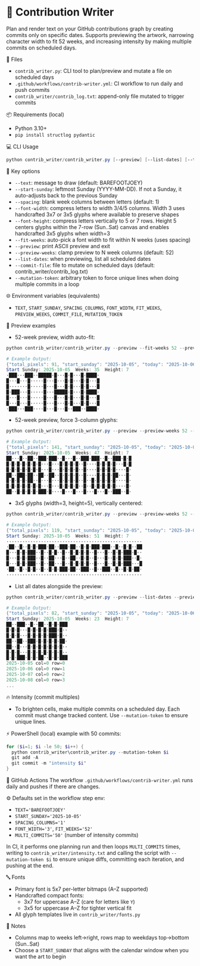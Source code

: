 <!--

// ██████████████████████████████████████████████████████████████████████
// █▄─▄─▀██▀▄─██▄─▄▄▀█▄─▄▄─█▄─▄▄─█─▄▄─█─▄▄─█─▄─▄─███▄─▄█─▄▄─█▄─▄▄─█▄─█─▄█
// ██─▄─▀██─▀─███─▄─▄██─▄█▀██─▄███─██─█─██─███─███─▄█─██─██─██─▄█▀██▄─▄██
// █▄▄▄▄██▄▄█▄▄█▄▄█▄▄█▄▄▄▄▄█▄▄▄███▄▄▄▄█▄▄▄▄██▄▄▄██▄▄▄███▄▄▄▄█▄▄▄▄▄██▄▄▄██
// ████████████████████████████████████████ contrib_writer/README.md ████

 © BarefootJoey  -->

🧩 Contribution Writer
===================

Plan and render text on your GitHub contributions graph by creating commits only on specific dates. Supports previewing the artwork, narrowing character width to fit 52 weeks, and increasing intensity by making multiple commits on scheduled days.

📁 Files
- `contrib_writer.py`: CLI tool to plan/preview and mutate a file on scheduled days
- `.github/workflows/contrib-writer.yml`: CI workflow to run daily and push commits
- `contrib_writer/contrib_log.txt`: append-only file mutated to trigger commits

📦 Requirements (local)
- Python 3.10+
- `pip install structlog pydantic`

💻 CLI Usage
```powershell
python contrib_writer/contrib_writer.py [--preview] [--list-dates] [--text TEXT] [--start-sunday YYYY-MM-DD] [--spacing N] [--font-width 3|4|5] [--font-height 5|7] [--fit-weeks N] [--preview-weeks N] [--commit-file PATH] [--mutation-token TOKEN]
```

🔑 Key options
- `--text`: message to draw (default: BAREFOOTJOEY)
- `--start-sunday`: leftmost Sunday (YYYY-MM-DD). If not a Sunday, it auto-adjusts back to the previous Sunday
- `--spacing`: blank week columns between letters (default: 1)
 - `--font-width`: compress letters to width 3/4/5 columns. Width 3 uses handcrafted 3x7 or 3x5 glyphs where available to preserve shapes
 - `--font-height`: compress letters vertically to 5 or 7 rows. Height 5 centers glyphs within the 7-row (Sun..Sat) canvas and enables handcrafted 3x5 glyphs when width=3
- `--fit-weeks`: auto-pick a font width to fit within N weeks (uses spacing)
- `--preview`: print ASCII preview and exit
- `--preview-weeks`: clamp preview to N week columns (default: 52)
- `--list-dates`: when previewing, list all scheduled dates
- `--commit-file`: file to mutate on scheduled days (default: contrib_writer/contrib_log.txt)
- `--mutation-token`: arbitrary token to force unique lines when doing multiple commits in a loop

🌐 Environment variables (equivalents)
- `TEXT`, `START_SUNDAY`, `SPACING_COLUMNS`, `FONT_WIDTH`, `FIT_WEEKS`, `PREVIEW_WEEKS`, `COMMIT_FILE`, `MUTATION_TOKEN`

👀 Preview examples
- 52-week preview, width auto-fit:
```powershell
python contrib_writer/contrib_writer.py --preview --fit-weeks 52 --preview-weeks 52 --text "GITHUB" --spacing 1 --start-sunday 2025-10-05

# Example Output:
{"total_pixels": 91, "start_sunday": "2025-10-05", "today": "2025-10-06", "event": "schedule_generated", "level": "info", "timestamp": "2025-10-06T21:13:12.668510Z"}
Start Sunday: 2025-10-05  Weeks: 35  Height: 7
·███···███··█████·█···█·█···█·████·
█···█···█·····█···█···█·█···█·█···█
█·······█·····█···█···█·█···█·█···█
█·███···█·····█···█████·█···█·████·
█···█···█·····█···█···█·█···█·█···█
█···█···█·····█···█···█·█···█·█···█
·███···███····█···█···█··███··████·
```
- 52-week preview, force 3-column glyphs:
```powershell
python contrib_writer/contrib_writer.py --preview --preview-weeks 52 --font-width 3 --text "BAREFOOTJOEY" --spacing 1 --start-sunday 2025-10-05

# Example Output:
{"total_pixels": 141, "start_sunday": "2025-10-05", "today": "2025-10-06", "event": "schedule_generated", "level": "info", "timestamp": "2025-10-06T20:19:49.712836Z"}
Start Sunday: 2025-10-05  Weeks: 47  Height: 7
██···█··██··███·███··█···█··███·███··█··███·█·█
█·█·█·█·█·█·█···█···█·█·█·█··█····█·█·█·█···█·█
█·█·█·█·█·█·█···█···█·█·█·█··█····█·█·█·█····█·
██··███·██··██··██··█·█·█·█··█····█·█·█·██···█·
█·█·█·█·██··█···█···█·█·█·█··█··█·█·█·█·█····█·
█·█·█·█·█·█·█···█···█·█·█·█··█··█·█·█·█·█····█·
██··█·█·█·█·███·█····█···█···█···█···█··███··█·
```
- 3x5 glyphs (width=3, height=5), vertically centered:
```powershell
python contrib_writer/contrib_writer.py --preview --preview-weeks 52 --font-width 3 --font-height 5 --text "CONTRIBUTIONS" --spacing 1 --start-sunday 2025-10-05

# Example Output: 
{"total_pixels": 119, "start_sunday": "2025-10-05", "today": "2025-10-07", "event": "schedule_generated", "level": "info", "timestamp": "2025-10-07T16:29:17.391146Z"}
Start Sunday: 2025-10-05  Weeks: 51  Height: 7
···················································
·██··█··█·█·███·██··███·██··█·█·███·███··█··█·█··██
█···█·█·███··█··█·█··█··█·█·█·█··█···█··█·█·███·█··
█···█·█·███··█··██···█··██··█·█··█···█··█·█·███··█·
█···█·█·███··█··██···█··█·█·█·█··█···█··█·█·███···█
·██··█··█·█··█··█·█·███·██··███··█··███··█··█·█·██·
···················································
```
- List all dates alongside the preview:
```powershell
python contrib_writer/contrib_writer.py --preview --list-dates --preview-weeks 52 --font-width 3 --text "README" --spacing 1 --start-sunday 2025-10-05

# Example Output: 
{"total_pixels": 82, "start_sunday": "2025-10-05", "today": "2025-10-06", "event": "schedule_generated", "level": "info", "timestamp": "2025-10-06T21:18:58.732853Z"}
Start Sunday: 2025-10-05  Weeks: 23  Height: 7
██··███··█··██··█·█·███
█·█·█···█·█·█·█·███·█··
█·█·█···█·█·█·█·███·█··
██··██··███·█·█·█·█·██·
██··█···█·█·█·█·█·█·█··
█·█·█···█·█·█·█·█·█·█··
█·█·███·█·█·██··█·█·███
2025-10-05 col=0 row=0
2025-10-06 col=0 row=1
2025-10-07 col=0 row=2
2025-10-08 col=0 row=3
...
```

🔥 Intensity (commit multiples)
- To brighten cells, make multiple commits on a scheduled day. Each commit must change tracked content. Use `--mutation-token` to ensure unique lines.

⚡ PowerShell (local) example with 50 commits:
```powershell
for ($i=1; $i -le 50; $i++) {
  python contrib_writer\contrib_writer.py --mutation-token $i
  git add -A
  git commit -m "intensity $i"
}
```

🤖 GitHub Actions
The workflow `.github/workflows/contrib-writer.yml` runs daily and pushes if there are changes.

⚙️ Defaults set in the workflow step env:
- `TEXT='BAREFOOTJOEY'`
- `START_SUNDAY='2025-10-05'`
- `SPACING_COLUMNS='1'`
- `FONT_WIDTH='3'`, `FIT_WEEKS='52'`
- `MULTI_COMMITS='50'` (number of intensity commits)

In CI, it performs one planning run and then loops `MULTI_COMMITS` times, writing to `contrib_writer/intensity.txt` and calling the script with `--mutation-token $i` to ensure unique diffs, committing each iteration, and pushing at the end.

🔤 Fonts
- Primary font is 5x7 per-letter bitmaps (A–Z supported)
 - Handcrafted compact fonts:
   - 3x7 for uppercase A–Z (care for letters like `Y`)
   - 3x5 for uppercase A–Z for tighter vertical fit
 - All glyph templates live in `contrib_writer/fonts.py`

📝 Notes
- Columns map to weeks left→right, rows map to weekdays top→bottom (Sun..Sat)
- Choose a `START_SUNDAY` that aligns with the calendar window when you want the art to begin
